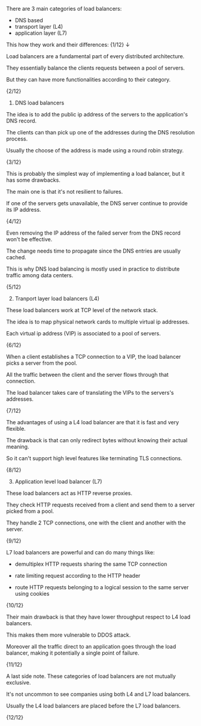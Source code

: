 There are 3 main categories of load balancers:

- DNS based
- transport layer (L4)
- application layer (L7)

This how they work and their differences: {1/12} ↓

Load balancers are a fundamental part of every distributed architecture.

They essentially balance the clients requests between a pool of servers.

But they can have more functionalities according to their category.

{2/12}

1. DNS load balancers

The idea is to add the public ip address of the servers to the application's DNS record.

The clients can than pick up one of the addresses during the DNS resolution process.

Usually the choose of the address is made using a round robin strategy.

{3/12}

This is probably the simplest way of implementing a load balancer, but it has some drawbacks.

The main one is that it's not resilient to failures.

If one of the servers gets unavailable, the DNS server continue to provide its IP address.

{4/12}

Even removing the IP address of the failed server from the DNS record won't be effective.

The change needs time to propagate since the DNS entries are usually cached.

This is why DNS load balancing is mostly used in practice to distribute traffic among data centers.

{5/12}

2. Tranport layer load balancers (L4)

These load balancers work at TCP level of the network stack.

The idea is to map physical network cards to multiple virtual ip addresses.

Each virtual ip address (VIP) is associated to a pool of servers.

{6/12}

When a client establishes a TCP connection to a VIP, the load balancer picks a server from the pool.

All the traffic between the client and the server flows through that connection.

The load balancer takes care of translating the VIPs to the servers's addresses.

{7/12}

The advantages of using a L4 load balancer are that it is fast and very flexible.

The drawback is that can only redirect bytes without knowing their actual meaning.

So it can't support high level features like terminating TLS connections.

{8/12}

3. Application level load balancer (L7)

These load balancers act as HTTP reverse proxies.

They check HTTP requests received from a client and send them to a server picked from a pool.

They handle 2 TCP connections, one with the client and another with the server.

{9/12}

L7 load balancers are powerful and can do many things like:

- demultiplex HTTP requests sharing the same TCP connection

- rate limiting request according to the HTTP header

- route HTTP requests belonging to a logical session to the same server using cookies

{10/12}

Their main drawback is that they have lower throughput respect to L4 load balancers.

This makes them more vulnerable to DDOS attack.

Moreover all the traffic direct to an application goes through the load balancer, making it potentially a single point of failure. 

{11/12}

A last side note. These categories of load balancers are not mutually exclusive.

It's not uncommon to see companies using both L4 and L7 load balancers.

Usually the L4 load balancers are placed before the L7 load balancers.

{12/12}







